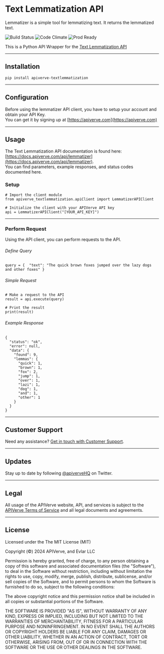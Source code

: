 Text Lemmatization API
============

Lemmatizer is a simple tool for lemmatizing text. It returns the lemmatized text.

![Build Status](https://img.shields.io/badge/build-passing-green)
![Code Climate](https://img.shields.io/badge/maintainability-B-purple)
![Prod Ready](https://img.shields.io/badge/production-ready-blue)

This is a Python API Wrapper for the [Text Lemmatization API](https://apiverve.com/marketplace/api/lemmatizer)

---

## Installation
	pip install apiverve-textlemmatization

---

## Configuration

Before using the lemmatizer API client, you have to setup your account and obtain your API Key.  
You can get it by signing up at [https://apiverve.com](https://apiverve.com)

---

## Usage

The Text Lemmatization API documentation is found here: [https://docs.apiverve.com/api/lemmatizer](https://docs.apiverve.com/api/lemmatizer).  
You can find parameters, example responses, and status codes documented here.

### Setup

```
# Import the client module
from apiverve_textlemmatization.apiClient import LemmatizerAPIClient

# Initialize the client with your APIVerve API key
api = LemmatizerAPIClient("[YOUR_API_KEY]")
```

---


### Perform Request
Using the API client, you can perform requests to the API.

###### Define Query

```
query = {  "text": "The quick brown foxes jumped over the lazy dogs and other foxes" }
```

###### Simple Request

```
# Make a request to the API
result = api.execute(query)

# Print the result
print(result)
```

###### Example Response

```
{
  "status": "ok",
  "error": null,
  "data": {
    "found": 9,
    "lemmas": {
      "quick": 1,
      "brown": 1,
      "fox": 2,
      "jump": 1,
      "over": 1,
      "lazi": 1,
      "dog": 1,
      "and": 1,
      "other": 1
    }
  }
}
```

---

## Customer Support

Need any assistance? [Get in touch with Customer Support](https://apiverve.com/contact).

---

## Updates
Stay up to date by following [@apiverveHQ](https://twitter.com/apiverveHQ) on Twitter.

---

## Legal

All usage of the APIVerve website, API, and services is subject to the [APIVerve Terms of Service](https://apiverve.com/terms) and all legal documents and agreements.

---

## License
Licensed under the The MIT License (MIT)

Copyright (&copy;) 2024 APIVerve, and Evlar LLC

Permission is hereby granted, free of charge, to any person obtaining a copy of this software and associated documentation files (the "Software"), to deal in the Software without restriction, including without limitation the rights to use, copy, modify, merge, publish, distribute, sublicense, and/or sell copies of the Software, and to permit persons to whom the Software is furnished to do so, subject to the following conditions:

The above copyright notice and this permission notice shall be included in all copies or substantial portions of the Software.

THE SOFTWARE IS PROVIDED "AS IS", WITHOUT WARRANTY OF ANY KIND, EXPRESS OR IMPLIED, INCLUDING BUT NOT LIMITED TO THE WARRANTIES OF MERCHANTABILITY, FITNESS FOR A PARTICULAR PURPOSE AND NONINFRINGEMENT. IN NO EVENT SHALL THE AUTHORS OR COPYRIGHT HOLDERS BE LIABLE FOR ANY CLAIM, DAMAGES OR OTHER LIABILITY, WHETHER IN AN ACTION OF CONTRACT, TORT OR OTHERWISE, ARISING FROM, OUT OF OR IN CONNECTION WITH THE SOFTWARE OR THE USE OR OTHER DEALINGS IN THE SOFTWARE.